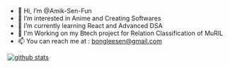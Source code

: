 - 👋 Hi, I’m @Amik-Sen-Fun
- 👀 I’m interested in Anime and Creating Softwares
- 🌱 I’m currently learning React and Advanced DSA
- :book: I'm Working on my Btech project for Relation Classification of MuRIL 
- 📫 You can reach me at : bongleesen@gmail.com

[![github stats](https://github-readme-stats.vercel.app/api?username=Amik-Sen-Fun&show_icons=true&hide_border=False)](https://github.com/Amik-Sen-Fun)
